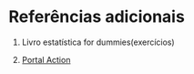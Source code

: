 # Referências adicionais

1. Livro estatística for dummies(exercícios)

2. [Portal Action](http://www.portalaction.com.br)

